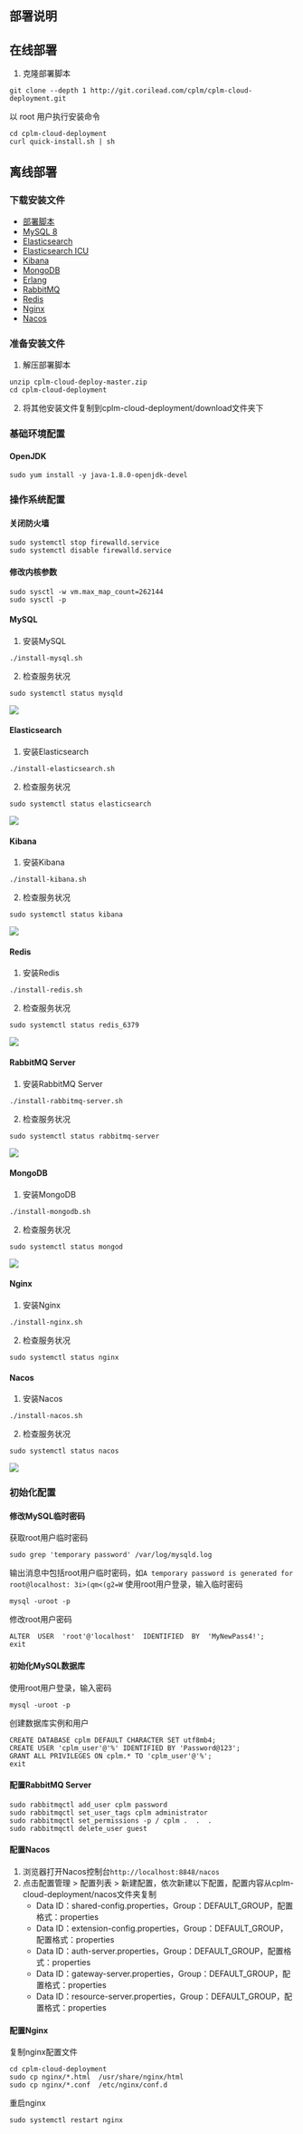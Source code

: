## 部署说明

## 在线部署
1. 克隆部署脚本
```
git clone --depth 1 http://git.corilead.com/cplm/cplm-cloud-deployment.git
```
以 root 用户执行安装命令
```
cd cplm-cloud-deployment
curl quick-install.sh | sh
```
## 离线部署
### 下载安装文件
* [部署脚本](http://git.corilead.com/cplm-saas/cplm-cloud-deployment/-/archive/master/cplm-cloud-deployment-master.zip)
* [MySQL 8](https://dev.mysql.com/get/Downloads/MySQL-8.0/mysql-8.0.26-1.el7.x86_64.rpm-bundle.tar)
* [Elasticsearch](https://artifacts.elastic.co/downloads/elasticsearch/elasticsearch-6.4.3.rpm)
* [Elasticsearch ICU](https://artifacts.elastic.co/downloads/elasticsearch-plugins/analysis-icu/analysis-icu-6.4.3.zip)
* [Kibana](https://artifacts.elastic.co/downloads/kibana/kibana-6.4.3-x86_64.rpm)
* [MongoDB](https://repo.mongodb.org/yum/redhat/7/mongodb-org/4.4/x86_64/RPMS/mongodb-org-server-4.4.7-1.el7.x86_64.rpm)
* [Erlang](https://packagecloud.io/rabbitmq/erlang/packages/el/7/erlang-23.3.4.4-1.el7.x86_64.rpm/download.rpm)
* [RabbitMQ](https://packagecloud.io/rabbitmq/rabbitmq-server/packages/el/7/rabbitmq-server-3.8.19-1.el7.noarch.rpm/download.rpm)
* [Redis](http://download.redis.io/releases/redis-5.0.12.tar.gz)
* [Nginx](http://nginx.org/packages/centos/7/x86_64/RPMS/nginx-1.20.1-1.el7.ngx.x86_64.rpm)
* [Nacos](https://github.com/alibaba/nacos/releases/download/2.0.2/nacos-server-2.0.2.tar.gz)


### 准备安装文件
1. 解压部署脚本
```
unzip cplm-cloud-deploy-master.zip
cd cplm-cloud-deployment
```
2. 将其他安装文件复制到cplm-cloud-deployment/download文件夹下

### 基础环境配置
#### OpenJDK
```
sudo yum install -y java-1.8.0-openjdk-devel
```
### 操作系统配置
#### 关闭防火墙
```
sudo systemctl stop firewalld.service
sudo systemctl disable firewalld.service
```
#### 修改内核参数
```
sudo sysctl -w vm.max_map_count=262144
sudo sysctl -p
```
#### MySQL
1. 安装MySQL
```
./install-mysql.sh
```
2. 检查服务状况
```
sudo systemctl status mysqld
```
![](images/screenshot_1627016745809.png)

#### Elasticsearch
1. 安装Elasticsearch
```
./install-elasticsearch.sh
```
2. 检查服务状况
```
sudo systemctl status elasticsearch
```
![](images/screenshot_1627008313321.png)

#### Kibana
1. 安装Kibana
```
./install-kibana.sh
```
2. 检查服务状况
```
sudo systemctl status kibana
```
![](images/screenshot_1627008535747.png)

#### Redis
1. 安装Redis
```
./install-redis.sh
```
2. 检查服务状况
```
sudo systemctl status redis_6379
```
![](images/screenshot_1627016206568.png)

#### RabbitMQ Server
1. 安装RabbitMQ Server
```
./install-rabbitmq-server.sh
```
2. 检查服务状况
```
sudo systemctl status rabbitmq-server
```
![](images/screenshot_1627016175604.png)

#### MongoDB
1. 安装MongoDB
```
./install-mongodb.sh
```
2. 检查服务状况
```
sudo systemctl status mongod
```
![](images/screenshot_1627016446947.png)

#### Nginx
1. 安装Nginx
```
./install-nginx.sh
```
2. 检查服务状况
```
sudo systemctl status nginx
```

#### Nacos
1. 安装Nacos
```
./install-nacos.sh
```
2. 检查服务状况
```
sudo systemctl status nacos
```
![](images/screenshot_1627016527880.png)

### 初始化配置
#### 修改MySQL临时密码
获取root用户临时密码
```
sudo grep 'temporary password' /var/log/mysqld.log
```
输出消息中包括root用户临时密码，如`A temporary password is generated for root@localhost: 3i>(qm<(g2=W`
使用root用户登录，输入临时密码
```
mysql -uroot -p
```
修改root用户密码
```
ALTER  USER  'root'@'localhost'  IDENTIFIED  BY  'MyNewPass4!';
exit
```
#### 初始化MySQL数据库
使用root用户登录，输入密码
```
mysql -uroot -p
```
创建数据库实例和用户
```
CREATE DATABASE cplm DEFAULT CHARACTER SET utf8mb4;
CREATE USER 'cplm_user'@'%' IDENTIFIED BY 'Password@123';
GRANT ALL PRIVILEGES ON cplm.* TO 'cplm_user'@'%';
exit
```

#### 配置RabbitMQ Server
```
sudo rabbitmqctl add_user cplm password
sudo rabbitmqctl set_user_tags cplm administrator
sudo rabbitmqctl set_permissions -p / cplm .  .  .
sudo rabbitmqctl delete_user guest
```

#### 配置Nacos
1. 浏览器打开Nacos控制台`http://localhost:8848/nacos`
2. 点击配置管理 > 配置列表 > 新建配置，依次新建以下配置，配置内容从cplm-cloud-deployment/nacos文件夹复制
    * Data ID：shared-config.properties，Group：DEFAULT_GROUP，配置格式：properties
    * Data ID：extension-config.properties，Group：DEFAULT_GROUP，配置格式：properties
    * Data ID：auth-server.properties，Group：DEFAULT_GROUP，配置格式：properties
    * Data ID：gateway-server.properties，Group：DEFAULT_GROUP，配置格式：properties
    * Data ID：resource-server.properties，Group：DEFAULT_GROUP，配置格式：properties

#### 配置Nginx
复制nginx配置文件
```
cd cplm-cloud-deployment
sudo cp nginx/*.html  /usr/share/nginx/html
sudo cp nginx/*.conf  /etc/nginx/conf.d
```
重启nginx
```
sudo systemctl restart nginx
```

